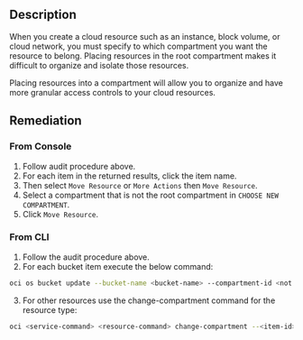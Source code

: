 ## Description

When you create a cloud resource such as an instance, block volume, or cloud network, you must specify to which compartment you want the resource to belong. Placing resources in the root compartment makes it difficult to organize and isolate those resources.

Placing resources into a compartment will allow you to organize and have more granular access controls to your cloud resources.

## Remediation

### From Console

1. Follow audit procedure above.
2. For each item in the returned results, click the item name.
3. Then select `Move Resource` or `More Actions` then `Move Resource`.
4. Select a compartment that is not the root compartment in `CHOOSE NEW COMPARTMENT`.
5. Click `Move Resource`.

### From CLI

1. Follow the audit procedure above.
2. For each bucket item execute the below command:

```bash
oci os bucket update --bucket-name <bucket-name> --compartment-id <not rootcompartment-id>
```

3. For other resources use the change-compartment command for the resource type:

```bash
oci <service-command> <resource-command> change-compartment --<item-id> <item-id> --compartment-id <not root compartment-id>i. Example for an Autonomous Database:oci db autonomous-database change-compartment --autonomous-database-id<autonmous-database-id> --compartment-id <not root compartment-id>
```
